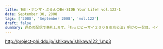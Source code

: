 ```yaml
---
title: 石川・ホンマ・ぶるんのBe-SIDE Your Life! vol.122-1
date: September 30, 2008
tags: ['2008', 'September 2008', 'vol.122']
draft: false
summary: 遅めの配信で失礼します。「もっとビーサイ２００８東京公演」明けの一発目。イベント終了後は石川さんがまたまた喉をぶっ壊したということもありこのような・・・冒頭の声を聴けばわかります。NAMAE
---
```


http://project-phi.ddo.jp/ishikawa/ishikawa122_1.mp3